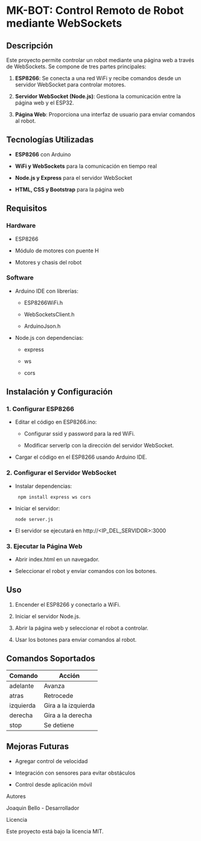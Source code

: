 # MK-BOT: Control Remoto de Robot mediante WebSockets

## Descripción

Este proyecto permite controlar un robot mediante una página web a través de WebSockets. Se compone de tres partes principales:

1. **ESP8266**: Se conecta a una red WiFi y recibe comandos desde un servidor WebSocket para controlar motores.

2. **Servidor WebSocket (Node.js)**: Gestiona la comunicación entre la página web y el ESP32.

3. **Página Web**: Proporciona una interfaz de usuario para enviar comandos al robot.

## Tecnologías Utilizadas

- **ESP8266** con Arduino

- **WiFi y WebSockets** para la comunicación en tiempo real

- **Node.js y Express** para el servidor WebSocket

- **HTML, CSS y Bootstrap** para la página web

## Requisitos

### Hardware

- ESP8266

- Módulo de motores con puente H

- Motores y chasis del robot

### Software

- Arduino IDE con librerías:

  - ESP8266WiFi.h

  - WebSocketsClient.h

  - ArduinoJson.h

- Node.js con dependencias:

  - express

  - ws

  - cors

## Instalación y Configuración

### 1. Configurar ESP8266

- Editar el código en ESP8266.ino:

  - Configurar ssid y password para la red WiFi.

  - Modificar serverIp con la dirección del servidor WebSocket.

- Cargar el código en el ESP8266 usando Arduino IDE.

### 2. Configurar el Servidor WebSocket

- Instalar dependencias:

  ``
npm install express ws cors``

- Iniciar el servidor:

   `node server.js`

- El servidor se ejecutará en http://<IP_DEL_SERVIDOR>:3000

### 3. Ejecutar la Página Web

- Abrir index.html en un navegador.

- Seleccionar el robot y enviar comandos con los botones.

## Uso

1. Encender el ESP8266 y conectarlo a WiFi.

2. Iniciar el servidor Node.js.

3. Abrir la página web y seleccionar el robot a controlar.

4. Usar los botones para enviar comandos al robot.

## Comandos Soportados

| Comando | Acción            |
|---------|-------------------|
|adelante |Avanza             |
|atras    |Retrocede          |
|izquierda|Gira a la izquierda|
|derecha  |Gira a la derecha  |
|stop     |Se detiene         |

## Mejoras Futuras

- Agregar control de velocidad

- Integración con sensores para evitar obstáculos

- Control desde aplicación móvil

Autores

Joaquin Bello - Desarrollador

Licencia

Este proyecto está bajo la licencia MIT.

